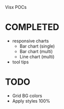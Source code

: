 Visx POCs

# COMPLETED

- responsive charts
  - Bar chart (single)
  - Bar chart (multi)
  - Line chart (multi)
- tool tips

# TODO

- Grid BG colors
- Apply styles 100%

